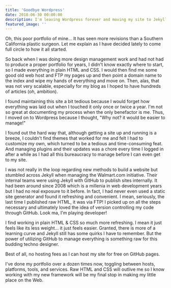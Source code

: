 ```yaml
---
title: 'Goodbye Wordpress'
date: 2018-06-30 00:00:00
description: I'm leaving Wordpress forever and moving my site to Jekyll
featured_image: ''
---
```


Oh, this poor portfolio of mine... It has seen more revisions than a Southern California plastic surgeon. Let me explain as I have decided lately to come full circle to how it all started.

So back when I was doing more design management work and had not had to produce a proper portfolio for years, I didn't know exactly where to start, so I made everything in plain HTML and CSS. I would then find me some good old web host and FTP my pages up and then point a domain name to the index and wipe my hands of everything and move on. Then, alas, that was not very scalable, especially for my blog as I hoped to have hundreds of articles (oh, ambition).

I found maintaining this site a bit tedious because I would forget how everything was laid out when I touched it only once or twice a year. I'm not so great at documenting my process when the only benefactor is me. Thus, I moved on to Wordpress because I thought, "Why not? it would be easier to manage!"

I found out the hard way that, although getting a site up and running is a breeze, I couldn't find themes that worked for me and felt I had to customize my own, which turned to be a tedious and time-consuming feat. And managing plugins and their updates was a chore every time I logged in after a while as I had all this bureaucracy to manage before I can even get to my site.

I was not really in the loop regarding new methods to build a website but stumbled across Jekyll when managing the Walmart.com initiative. Their internal teams were using Jekyll with GitHub to publish sites internally. It had been around since 2008 which is a millenia in web development years but I had no real exposure to it before. In fact, I had never even used a static site generator and found it refreshing and convenient. I mean, seriously, the last time I published raw HTML, it was via FTP! I picked up on all the steps necessary and ultimately loved the idea of version controlling my code through GitHub. Look ma, I'm playing developer!

I find working in plain HTML & CSS so much more refreshing. I mean it just feels like its less weight... it just feels easier. Granted, there is more of a learning curve and Jekyll still has some quirks I have to remember. But the power of utilizing GitHub to manage everything is something raw for this budding techno designer.

Best of all, no hosting fees as I can host my site for free on GitHub pages. 

I've done my portfolio over a dozen times now, toggling between hosts, platforms, tools, and services. Raw HTML and CSS will outlive me so I know working with my new framework will be my final stop in making my little place on the Web.
